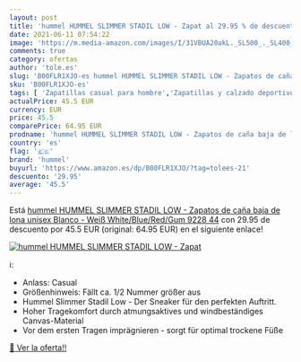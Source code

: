 ```yaml
---
layout: post
title: 'hummel HUMMEL SLIMMER STADIL LOW - Zapat al 29.95 % de descuento'
date: 2021-06-11 07:54:22
image: 'https://m.media-amazon.com/images/I/31VBUA20akL._SL500_._SL400_.jpg'
comments: true
category: ofertas
author: 'tole.es'
slug: 'B00FLR1XJO-es hummel HUMMEL SLIMMER STADIL LOW - Zapatos de caña baja de...'
sku: 'B00FLR1XJO-es'
tags: [ 'Zapatillas casual para hombre','Zapatillas y calzado deportivo para hombre','Zapatos','Zapatos para hombre','Zapatos y complementos','hummel','zapatos', ]
actualPrice: 45.5 EUR
currency: EUR
price: 45.5
comparePrice: 64.95 EUR
prodname: 'hummel HUMMEL SLIMMER STADIL LOW - Zapatos de caña baja de lona unisex  Blanco - Weiß  White/Blue/Red/Gum 9228   44'
country: 'es'
flag: '🇪🇸'
brand: 'hummel'
buyurl: 'https://www.amazon.es/dp/B00FLR1XJO/?tag=tolees-21'
descuento: '29.95'
average: '45.5'
---
```


Está [hummel HUMMEL SLIMMER STADIL LOW - Zapatos de caña baja de lona unisex  Blanco - Weiß  White/Blue/Red/Gum 9228   44](https://www.amazon.es/dp/B00FLR1XJO/?tag=tolees-21) con 29.95 de descuento por 45.5 EUR (original: 64.95 EUR) en el siguiente enlace!

[![hummel HUMMEL SLIMMER STADIL LOW - Zapat](https://m.media-amazon.com/images/I/31VBUA20akL._SL500_._SL400_.jpg)](https://www.amazon.es/dp/B00FLR1XJO/?tag=tolees-21)

ℹ️:

- Anlass: Casual
- Größenhinweis: Fällt ca. 1/2 Nummer größer aus
- Hummel Slimmer Stadil Low - Der Sneaker für den perfekten Auftritt.
- Hoher Tragekomfort durch atmungsaktives und windbeständiges Canvas-Material
- Vor dem ersten Tragen imprägnieren - sorgt für optimal trockene Füße

[🛒 Ver la oferta!!](https://www.amazon.es/dp/B00FLR1XJO/?tag=tolees-21)
